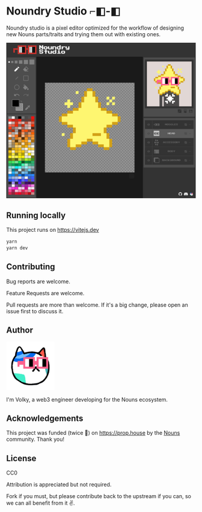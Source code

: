 # Noundry Studio ⌐◧-◧

Noundry studio is a pixel editor optimized for the workflow of designing new Nouns parts/traits and trying them out with existing ones.

![noundry studio preview](preview.png)

## Running locally

This project runs on https://vitejs.dev

```bash
yarn
yarn dev
```

## Contributing

Bug reports are welcome.

Feature Requests are welcome.

Pull requests are more than welcome. If it's a big change, please open an issue first to discuss it.

## Author

![volky](src/assets/volky.png)

I'm Volky, a web3 engineer developing for the Nouns ecosystem. 

## Acknowledgements

This project was funded (twice 🙏) on https://prop.house by the [Nouns](https://nouns.wtf) community. Thank you!

## License

CC0

Attribution is appreciated but not required.

Fork if you must, but please contribute back to the upstream if you can, so we can all benefit from it ✌.
